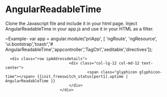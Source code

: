 # AngularReadableTime
Clone the Javascript file and include it in your html page. Inject AngularReadableTime in your app.js and use it in your HTML as a filter. 

~Example-
var app = angular.module('priApp',
    [ 'ngRoute', 'ngResource', 'ui.bootstrap','toastr','# AngularReadableTime','appcontroller','TagCtrl','xeditable','directives']);
    
      <div class="row ipAddressdetails">
                                <div class="col-lg-12 col-md-12 text-center">
                                        <span class="glyphicon glyphicon-time"></span> {{init.freeswitch_status[port1].uptime | AngularReadableTime }}
                                </div>
                            </div>
